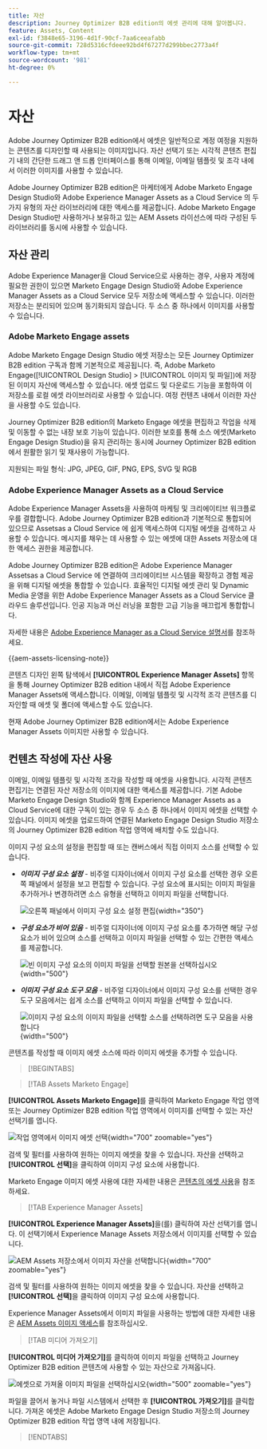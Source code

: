 ```yaml
---
title: 자산
description: Journey Optimizer B2B edition의 에셋 관리에 대해 알아봅니다.
feature: Assets, Content
exl-id: f3848e65-3196-4d1f-90cf-7aa6ceeafabb
source-git-commit: 728d5316cfdeee92bd4f67277d299bbec2773a4f
workflow-type: tm+mt
source-wordcount: '981'
ht-degree: 0%

---
```


# 자산

Adobe Journey Optimizer B2B edition에서 에셋은 일반적으로 계정 여정을 지원하는 콘텐츠를 디자인할 때 사용되는 이미지입니다. 자산 선택기 또는 시각적 콘텐츠 편집기 내의 간단한 드래그 앤 드롭 인터페이스를 통해 이메일, 이메일 템플릿 및 조각 내에서 이러한 이미지를 사용할 수 있습니다.

Adobe Journey Optimizer B2B edition은 마케터에게 Adobe Marketo Engage Design Studio와 Adobe Experience Manager Assets as a Cloud Service 의 두 가지 유형의 자산 라이브러리에 대한 액세스를 제공합니다. Adobe Marketo Engage Design Studio만 사용하거나 보유하고 있는 AEM Assets 라이선스에 따라 구성된 두 라이브러리를 동시에 사용할 수 있습니다.

## 자산 관리

Adobe Experience Manager을 Cloud Service으로 사용하는 경우, 사용자 계정에 필요한 권한이 있으면 Marketo Engage Design Studio와 Adobe Experience Manager Assets as a Cloud Service 모두 저장소에 액세스할 수 있습니다. 이러한 저장소는 분리되어 있으며 동기화되지 않습니다. 두 소스 중 하나에서 이미지를 사용할 수 있습니다.

### Adobe Marketo Engage assets

Adobe Marketo Engage Design Studio 에셋 저장소는 모든 Journey Optimizer B2B edition 구독과 함께 기본적으로 제공됩니다. 즉, Adobe Marketo Engage([!UICONTROL Design Studio] > [!UICONTROL 이미지 및 파일])에 저장된 이미지 자산에 액세스할 수 있습니다. 에셋 업로드 및 다운로드 기능을 포함하여 이 저장소를 로컬 에셋 라이브러리로 사용할 수 있습니다. 여정 컨텐츠 내에서 이러한 자산을 사용할 수도 있습니다.

Journey Optimizer B2B edition의 Marketo Engage 에셋을 편집하고 작업을 삭제 및 이동할 수 없는 내장 보호 기능이 있습니다. 이러한 보호를 통해 소스 에셋(Marketo Engage Design Studio)을 유지 관리하는 동시에 Journey Optimizer B2B edition에서 원활한 읽기 및 재사용이 가능합니다.

지원되는 파일 형식: JPG, JPEG, GIF, PNG, EPS, SVG 및 RGB

### Adobe Experience Manager Assets as a Cloud Service

Adobe Experience Manager Assets을 사용하여 마케팅 및 크리에이티브 워크플로우를 결합합니다. Adobe Journey Optimizer B2B edition과 기본적으로 통합되어 있으므로 Assetsas a Cloud Service 에 쉽게 액세스하여 디지털 에셋을 검색하고 사용할 수 있습니다. 메시지를 채우는 데 사용할 수 있는 에셋에 대한 Assets 저장소에 대한 액세스 권한을 제공합니다.

Adobe Journey Optimizer B2B edition은 Adobe Experience Manager Assetsas a Cloud Service 에 연결하여 크리에이티브 시스템을 확장하고 경험 제공을 위해 디지털 에셋을 통합할 수 있습니다. 효율적인 디지털 에셋 관리 및 Dynamic Media 운영을 위한 Adobe Experience Manager Assets as a Cloud Service 클라우드 솔루션입니다. 인공 지능과 머신 러닝을 포함한 고급 기능을 매끄럽게 통합합니다.

자세한 내용은 [Adobe Experience Manager as a Cloud Service 설명서](https://experienceleague.adobe.com/ko/docs/experience-manager-cloud-service/content/assets/overview)를 참조하세요.

{{aem-assets-licensing-note}}

콘텐츠 디자인 왼쪽 탐색에서 **[!UICONTROL Experience Manager Assets]** 항목을 통해 Journey Optimizer B2B edition 내에서 직접 Adobe Experience Manager Assets에 액세스합니다. 이메일, 이메일 템플릿 및 시각적 조각 콘텐츠를 디자인할 때 에셋 및 폴더에 액세스할 수도 있습니다.

현재 Adobe Journey Optimizer B2B edition에서는 Adobe Experience Manager Assets 이미지만 사용할 수 있습니다.

## 컨텐츠 작성에 자산 사용

이메일, 이메일 템플릿 및 시각적 조각을 작성할 때 에셋을 사용합니다. 시각적 콘텐츠 편집기는 연결된 자산 저장소의 이미지에 대한 액세스를 제공합니다. 기본 Adobe Marketo Engage Design Studio와 함께 Experience Manager Assets as a Cloud Service에 대한 구독이 있는 경우 두 소스 중 하나에서 이미지 에셋을 선택할 수 있습니다. 이미지 에셋을 업로드하여 연결된 Marketo Engage Design Studio 저장소의 Journey Optimizer B2B edition 작업 영역에 배치할 수도 있습니다.

이미지 구성 요소의 설정을 편집할 때 또는 캔버스에서 직접 이미지 소스를 선택할 수 있습니다.

* **_이미지 구성 요소 설정_** - 비주얼 디자이너에서 이미지 구성 요소를 선택한 경우 오른쪽 패널에서 설정을 보고 편집할 수 있습니다. 구성 요소에 표시되는 이미지 파일을 추가하거나 변경하려면 소스 유형을 선택하고 이미지 파일을 선택합니다.

  ![오른쪽 패널에서 이미지 구성 요소 설정 편집](./assets/content-assets-image-settings.png){width="350"}

* **_구성 요소가 비어 있음_** - 비주얼 디자이너에 이미지 구성 요소를 추가하면 해당 구성 요소가 비어 있으며 소스를 선택하고 이미지 파일을 선택할 수 있는 간편한 액세스를 제공합니다.

  ![빈 이미지 구성 요소의 이미지 파일을 선택할 원본을 선택하십시오](./assets/content-assets-image-component-empty.png){width="500"}

* **_이미지 구성 요소 도구 모음_** - 비주얼 디자이너에서 이미지 구성 요소를 선택한 경우 도구 모음에서는 쉽게 소스를 선택하고 이미지 파일을 선택할 수 있습니다.

  ![이미지 구성 요소의 이미지 파일을 선택할 소스를 선택하려면 도구 모음을 사용합니다](./assets/content-assets-image-toolbar-settings.png){width="500"}

콘텐츠를 작성할 때 이미지 에셋 소스에 따라 이미지 에셋을 추가할 수 있습니다.

>[!BEGINTABS]

>[!TAB Assets Marketo Engage]

**[!UICONTROL Assets Marketo Engage]**&#x200B;를 클릭하여 Marketo Engage 작업 영역 또는 Journey Optimizer B2B edition 작업 영역에서 이미지를 선택할 수 있는 자산 선택기를 엽니다.

![작업 영역에서 이미지 에셋 선택](./assets/content-assets-image-me-selected.png){width="700" zoomable="yes"}

검색 및 필터를 사용하여 원하는 이미지 에셋을 찾을 수 있습니다. 자산을 선택하고 **[!UICONTROL 선택]**&#x200B;을 클릭하여 이미지 구성 요소에 사용합니다.

Marketo Engage 이미지 에셋 사용에 대한 자세한 내용은 [콘텐츠의 에셋 사용](./marketo-engage-design-studio.md#use-assets-in-your-content)을 참조하세요.

>[!TAB Experience Manager Assets]

**[!UICONTROL Experience Manager Assets]**&#x200B;을(를) 클릭하여 자산 선택기를 엽니다. 이 선택기에서 Experience Manage Assets 저장소에서 이미지를 선택할 수 있습니다.

![AEM Assets 저장소에서 이미지 자산을 선택합니다](./assets/content-assets-image-aem-selected.png){width="700" zoomable="yes"}

검색 및 필터를 사용하여 원하는 이미지 에셋을 찾을 수 있습니다. 자산을 선택하고 **[!UICONTROL 선택]**&#x200B;을 클릭하여 이미지 구성 요소에 사용합니다.

Experience Manager Assets에서 이미지 파일을 사용하는 방법에 대한 자세한 내용은 [AEM Assets 이미지 액세스](./aem-assets.md#access-aem-assets-images)를 참조하십시오.

>[!TAB 미디어 가져오기]

**[!UICONTROL 미디어 가져오기]**&#x200B;를 클릭하여 이미지 파일을 선택하고 Journey Optimizer B2B edition 콘텐츠에 사용할 수 있는 자산으로 가져옵니다.

![에셋으로 가져올 이미지 파일을 선택하십시오](./assets/content-assets-image-import-file-selected.png){width="500" zoomable="yes"}

파일을 끌어서 놓거나 파일 시스템에서 선택한 후 **[!UICONTROL 가져오기]**&#x200B;를 클릭합니다. 가져온 에셋은 Adobe Marketo Engage Design Studio 저장소의 Journey Optimizer B2B edition 작업 영역 내에 저장됩니다.

>[!ENDTABS]
